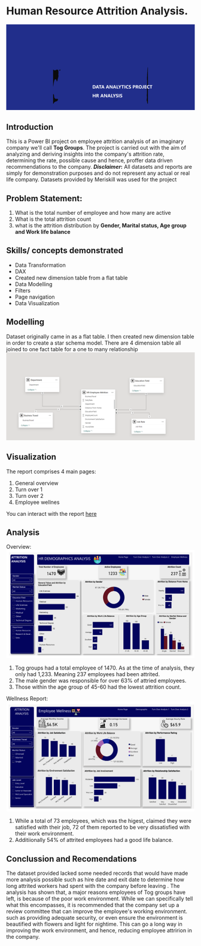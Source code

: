 # Human Resource Attrition Analysis.
![](Cover-page.png)

## Introduction
This is a Power BI project on employee attrition analysis of an imaginary company we'll call **Tog Groups**. The project is carried out with the aim of analyzing and deriving insights into the company's attrition rate, determining the rate, possible cause and hence, proffer data driven recommendations to the company.
**_Disclaimer_:** All datasets and reports are simply for demonstration purposes and do not represent any actual or real life company. Datasets provided by Meriskill was used for the project

## Problem Statement:
1. What is the total number of employee and how many are active
2. What is the total attrition count
3. what is the attrition distribution by **Gender, Marital status, Age group and Work life balance**

## Skills/ concepts demonstrated
- Data Transformation
- DAX
- Created new dimension table from a flat table
- Data Modelling
- Filters
- Page navigation
- Data Visualization
  
## Modelling
Dataset originally came in as a flat table. I then created new dimension table in order to create a star schema model. There are 4 dimension table all joined to one fact table for a one to many relationship
![](Model.png)

## Visualization
The report comprises 4 main pages:
1. General overview
2. Turn over 1
3. Turn over 2
4. Employee wellnes
   
You can interact with the report [here](https://app.powerbi.com/view?r=eyJrIjoiN2NiYjFjYzYtNzE3Yy00ODdhLTkxNDUtODEwMzc4NDcwZjk0IiwidCI6ImFjN2I4NTA3LTcwNDMtNGJhNS1hZTY4LWU2MmYxNGU5NjBiYSJ9)

## Analysis
Overview: ![](Demographic_Page.png)
1. Tog groups had a total employee of 1470. As at the time of analysis, they only had 1,233. Meaning 237 employees had been attrited.
2. The male gender was responsible for over 63% of attried employees.
3. Those within the age group of 45-60 had the lowest attrition count.

Wellness Report:![](Wellnes_Analysis.png)
1. While a total of 73 employees, which was the higest, claimed they were satisfied with their job, 72 of them reported to be very dissatisfied with their work environment.
2. Additiionally 54% of attrited employees had a good life balance. 

## Conclussion and Recomendations
The dataset provided lacked some needed records that would have made more analysis possible such as hire date and exit date to determine how long attrited workers had spent with the company before leaving .
The analysis has shown that, a major reasons employees of Tog groups have left, is because of the poor work environment. While we can specifically tell what this encompasses, it is recommended that the company set up a review committee that can improve the employee's working environment. such as providing adequate security, or even ensure the environment is beautified with flowers and light for nightime. This can go a long way in improving the work environment, and hence, reducing employee attririon in the company.
